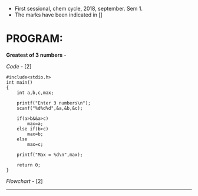 - First sessional, chem cycle, 2018, september. Sem 1.
- The marks have been indicated in [] 

# PROGRAM: 
**Greatest of 3 numbers** - 

*Code* - [2]

```
#include<stdio.h>
int main()
{	
	int a,b,c,max;

	printf("Enter 3 numbers\n");
	scanf("%d%d%d",&a,&b,&c);

	if(a>b&&a>c)
		max=a;
	else if(b>c)
		max=b;
	else
		max=c;

	printf("Max = %d\n",max);

	return 0;
}

```

*Flowchart* - [2]

---------------------------
